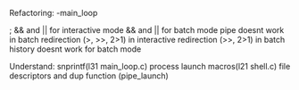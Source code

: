 
Refactoring:
        -main_loop

; && and || for interactive mode
&& and || for batch mode
pipe doesnt work in batch
redirection (>, >>, 2>1) in interactive
redirection (>>, 2>1) in batch
history doesnt work for batch mode



Understand:
        snprintf(l31 main_loop.c)
        process launch macros(l21 shell.c)
        file descriptors and dup function (pipe_launch)